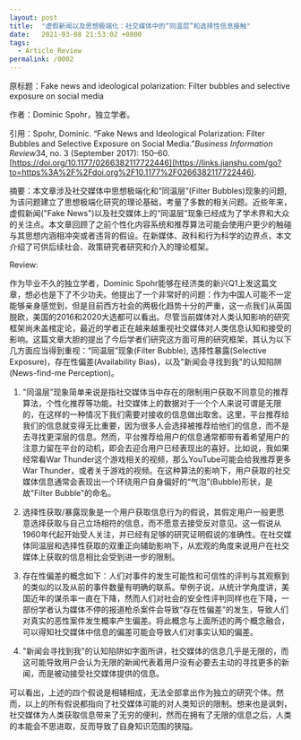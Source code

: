 ```yaml
---
layout: post
title:  "虚假新闻以及思想极端化：社交媒体中的“同温层”和选择性信息接触"
date:   2021-03-08 21:53:02 +0800
tags:
  - Article_Review
permalink: /0002
---
```


原标题：Fake news and ideological polarization: Filter bubbles and selective exposure on social media

作者：Dominic Spohr，独立学者。

引用：Spohr, Dominic. “Fake News and Ideological Polarization: Filter Bubbles and Selective Exposure on Social Media.”*Business Information Review*34, no. 3 (September 2017): 150–60. [https://doi.org/10.1177/0266382117722446](https://links.jianshu.com/go?to=https%3A%2F%2Fdoi.org%2F10.1177%2F0266382117722446).

摘要：本文章涉及社交媒体中思想极端化和“同温层”(Filter Bubbles)现象的问题,为该问题建立了思想极端化研究的理论基础，考量了多数的相关问题。近些年来，虚假新闻("Fake News")以及社交媒体上的“同温层”现象已经成为了学术界和大众的关注点。本文章回顾了之前个性化内容系统和推荐算法可能会使用户更少的触碰与其思想内涵相冲突或者违背的假设。在新媒体、政科和行为科学的边界点，本文介绍了可供后续社会、政策研究者研究和介入的理论框架。

Review:

  作为毕业不久的独立学者，Dominic Spohr能够在经济类的新兴Q1上发这篇文章，想必也是下了不少功夫。他提出了一个非常好的问题：作为中国人可能不一定能够亲身感觉到，但是目前西方社会的两极化趋势十分的严重，这一点我们从英国脱欧，美国的2016和2020大选都可以看出。尽管当前媒体对人类认知影响的研究框架尚未盖棺定论，最近的学者正在越来越重视社交媒体对人类信息认知和接受的影响。这篇文章大胆的提出了今后学者们研究这方面可用的研究框架，其认为以下几方面应当得到重视：“同温层”现象(Filter Bubble), 选择性暴露(Selective Exposure)，存在性偏差(Availability Bias)，以及"新闻会寻找到我"的认知陷阱(News-find-me Perception)。

1. "同温层”现象简单来说是指社交媒体当中存在的限制用户获取不同意见的推荐算法，个性化推荐等功能。社交媒体上的数据对于一个个人来说可谓是无限的，在这样的一种情况下我们需要对接收的信息做出取舍。这里，平台推荐给我们的信息就变得无比重要，因为很多人会选择被推荐给他们的信息，而不是去寻找更深层的信息。然而，平台推荐给用户的信息通常都带有着希望用户的注意力留在平台的动机，即会去迎合用户已经表现出的喜好。比如说，我如果经常看War Thunder这个游戏相关的视频，那么YouTube可能会给我推荐更多War Thunder，或者关于游戏的视频。在这种算法的影响下，用户获取的社交媒体信息通常会表现出一个环绕用户自身偏好的“气泡”(Bubble)形状，是故"Filter Bubble"的命名。

2. 选择性获取/暴露现象是一个用户获取信息行为的假说，其假定用户一般更愿意选择获取与自己立场相符的信息，而不愿意去接受反对意见。这一假说从1960年代起开始受人关注，并已经有足够的研究证明假说的准确性。在社交媒体同温层和选择性获取的双重正向辅助影响下，从宏观的角度来说用户在社交媒体上获取的信息相比会受到进一步的限制。

3. 存在性偏差的概念如下：人们对事件的发生可能性和可信性的评判与其观察到的类似的以及从前的事件数量有明确的联系。举例子说，从统计学角度讲，美国近年的谋杀率一直在下降，然而人们对社会的安全性评判同样也在下降，一部份学者认为媒体不停的报道枪杀案件会导致“存在性偏差”的发生，导致人们对真实的恶性案件发生概率产生偏差。将此概念与上面所述的两个概念融合，可以得知社交媒体中信息的偏差可能会导致人们对事实认知的偏差。

4. "新闻会寻找到我"的认知陷阱如字面所讲，社交媒体的信息几乎是无限的，而这可能导致用户会认为无限的新闻代表着用户没有必要去主动的寻找更多的新闻，而是被动接受社交媒体提供的信息。

  可以看出，上述的四个假说是相辅相成，无法全部拿出作为独立的研究个体。然而，以上的所有假说都指向了社交媒体可能的对人类知识的限制。想来也是讽刺，社交媒体为人类获取信息带来了无穷的便利，然而在拥有了无限的信息之后，人类的本能会不思进取，反而导致了自身知识范围的狭隘。
